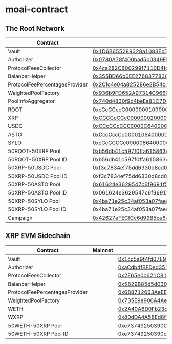 # moai-contract

## The Root Network
| Contract | Mainnet | Porcini |
|-------|-------|-------|
| Vault | [0x1D6B655289328a1083EcD70170692002dBED1aBD](https://explorer.rootnet.live/address/0x1D6B655289328a1083EcD70170692002dBED1aBD)  | [0x7aCeC361a66f5e551425aa7EF82B4a5fa7e26657](https://explorer.rootnet.cloud/address/0x7aCeC361a66f5e551425aa7EF82B4a5fa7e26657) |
| Authorizer | [0x0780A78f400bad5b0349FF00D222aef8BB6BAb35](https://explorer.rootnet.live/address/0x0780A78f400bad5b0349FF00D222aef8BB6BAb35)  | [0x69F1662b8066A613D0353491AEce341162c836D2](https://explorer.rootnet.cloud/address/0x69F1662b8066A613D0353491AEce341162c836D2) |
| ProtocolFeesCollector | [0x4ca282C600299f7110D4fdF87F990f1050f27a5F](https://explorer.rootnet.live/address/0x4ca282C600299f7110D4fdF87F990f1050f27a5F) | [0x390632b8e4E42c631CA7266d9f0e6512af70c390](https://explorer.rootnet.cloud/address/0x390632b8e4E42c631CA7266d9f0e6512af70c390) |
| BalancerHelper | [0x355BD66b0EE2768377830dfD11178A74a0708368](https://explorer.rootnet.live/address/0x355BD66b0EE2768377830dfD11178A74a0708368) | [0x33b224945F0eA1745dDc01b7395c87E2B120d856](https://explorer.rootnet.cloud/address/0x33b224945F0eA1745dDc01b7395c87E2B120d856) |
| ProtocolFeePercentagesProvider | [0x2Cfc4e04a825286e2B54b1281De1D2AD43EB254F](https://explorer.rootnet.live/address/0x2Cfc4e04a825286e2B54b1281De1D2AD43EB254F)  | [0x7c119F146D9D4eAAe03a3a40e2eFfBFc1be96007](https://explorer.rootnet.cloud/address/0x7c119F146D9D4eAAe03a3a40e2eFfBFc1be96007) |
| WeightedPoolFactory | [0x936b9FD652A97314C96684195370E53A0c036ba1](https://explorer.rootnet.live/address/0x936b9FD652A97314C96684195370E53A0c036ba1) | [0x72EEC577455083eb3F24eBd04A5080287384dE71](https://explorer.rootnet.cloud/address/0x72EEC577455083eb3F24eBd04A5080287384dE71) |
| PoolInfoAggregator | [0x740d4830f9d4beEa81C7Dc3F17C290fe38CC9C2C](https://explorer.rootnet.live/address/0x740d4830f9d4beEa81C7Dc3F17C290fe38CC9C2C) | [0xe9bcb2F5D8649b799D136BB74a81Cd2cAB29588b](https://explorer.rootnet.cloud/address/0xe9bcb2F5D8649b799D136BB74a81Cd2cAB29588b) |
| ROOT | [0xcCcCCccC00000001000000000000000000000000](https://explorer.rootnet.live/address/0xcCcCCccC00000001000000000000000000000000)  | [0xcCcCCccC00000001000000000000000000000000](https://explorer.rootnet.cloud/address/0xcCcCCccC00000001000000000000000000000000) |
| XRP | [0xCCCCcCCc00000002000000000000000000000000](https://explorer.rootnet.live/address/0xCCCCcCCc00000002000000000000000000000000) | [0xCCCCcCCc00000002000000000000000000000000](https://explorer.rootnet.cloud/address/0xCCCCcCCc00000002000000000000000000000000) |
| USDC | [0xCCcCCcCC00000C64000000000000000000000000](https://explorer.rootnet.live/address/0xCCcCCcCC00000C64000000000000000000000000)  | [0xcCcCCCCc00000864000000000000000000000000](https://explorer.rootnet.cloud/address/0xcCcCCCCc00000864000000000000000000000000) |
| ASTO | [0xCccCccCc00001064000000000000000000000000](https://explorer.rootnet.live/address/0xCccCccCc00001064000000000000000000000000)  | [0xcCcCCccC00004464000000000000000000000000](https://explorer.rootnet.cloud/address/0xcCcCCccC00004464000000000000000000000000) |
| SYLO | [0xcCcCCCCc00000864000000000000000000000000](https://explorer.rootnet.live/address/0xcCcCCCCc00000864000000000000000000000000)  | [0xCCcCCcCC00000C64000000000000000000000000](https://explorer.rootnet.cloud/address/0xCCcCCcCC00000C64000000000000000000000000) |
| 50ROOT-50XRP Pool | [0xb56db41c597f0ffa615863da93612aa590171842](https://explorer.rootnet.live/address/0xb56db41c597f0ffa615863da93612aa590171842) | [0x4177fd48e8a7b93411ca5f1acc072b8c6a7fd1a1](https://explorer.rootnet.cloud/address/0x4177fd48e8a7b93411ca5f1acc072b8c6a7fd1a1) |
| 50ROOT-50XRP Pool ID | 0xb56db41c597f0ffa615863da93612aa590171842000200000000000000000000 | 0x4177fd48e8a7b93411ca5f1acc072b8c6a7fd1a1000200000000000000000000 |
| 50XRP-50USDC Pool | [0xf3c7834ef75dd6330d8cd0b22435416382573fc0](https://explorer.rootnet.live/address/0xf3c7834ef75dd6330d8cd0b22435416382573fc0) | [0x91a56b799b4fdcef0937b9ebb03e42c23e5d0037](https://explorer.rootnet.cloud/address/0x91a56b799b4fdcef0937b9ebb03e42c23e5d0037) |
| 50XRP-50USDC Pool ID | 0xf3c7834ef75dd6330d8cd0b22435416382573fc0000200000000000000000001 | 0x91a56b799b4fdcef0937b9ebb03e42c23e5d0037000200000000000000000001 |
| 50XRP-50ASTO Pool | [0x61624e3629547c6f9691f5118d715a015f43b85](https://explorer.rootnet.live/address/0x61624e3629547c6f9691f5118d715a015f43b85) | [0xbdcc5ca425fa5752a4c0517c99cd73b7fe823124](https://explorer.rootnet.cloud/address/0xbdcc5ca425fa5752a4c0517c99cd73b7fe823124) |
| 50XRP-50ASTO Pool ID | 0x061624e3629547c6f9691f5118d715a015f43b85000200000000000000000002 | 0xbdcc5ca425fa5752a4c0517c99cd73b7fe823124000200000000000000000002 |
| 50XRP-50SYLO Pool | [0x4ba71e25c34af053a07fae82103c2f52a5ece1a3](https://explorer.rootnet.live/address/0x4ba71e25c34af053a07fae82103c2f52a5ece1a3)  | [0x6da914c048ea27c0b7861185ea5c63bb2e3b71f4](https://explorer.rootnet.cloud/address/0x6da914c048ea27c0b7861185ea5c63bb2e3b71f4) |
| 50XRP-50SYLO Pool ID | 0x4ba71e25c34af053a07fae82103c2f52a5ece1a3000200000000000000000003 | 0x6da914c048ea27c0b7861185ea5c63bb2e3b71f4000200000000000000000003 |
| Campaign | [0x42627eFECfCc6d99B5ce6Acc6efdc3fcfD0085A1](https://explorer.rootnet.live/address/0x42627eFECfCc6d99B5ce6Acc6efdc3fcfD0085A1) | [0x8adf9Ed560B30586D15232BBddD7Ba6E81ac1D30](https://explorer.rootnet.cloud/address/0x8adf9Ed560B30586D15232BBddD7Ba6E81ac1D30) |


## XRP EVM Sidechain
| Contract | Mainnet | Devnet |
|-------|-------|-------|
| Vault |  | [0x1cc5a9f4fd07E97e616F72D829d38c0A6aC5D623](https://evm-sidechain.xrpl.org/address/0x1cc5a9f4fd07E97e616F72D829d38c0A6aC5D623) |
| Authorizer |  | [0xaCdb4fBFDed35182dce7399d63f5bCD19ea06451](https://evm-sidechain.xrpl.org/address/0xaCdb4fBFDed35182dce7399d63f5bCD19ea06451) |
| ProtocolFeesCollector |  | [0x2E65e0c621C819e6bd44147162B10Cfc77EED2af](https://evm-sidechain.xrpl.org/address/0x2E65e0c621C819e6bd44147162B10Cfc77EED2af) |
| BalancerHelper |  | [0x5829B85d5d0301DCEbD2D229Fe5103ee1fF933A3](https://evm-sidechain.xrpl.org/address/0x5829B85d5d0301DCEbD2D229Fe5103ee1fF933A3) |
| ProtocolFeePercentagesProvider |  | [0x688712663AeEE8503af1A1ce755F8e29257fEf60](https://evm-sidechain.xrpl.org/address/0x688712663AeEE8503af1A1ce755F8e29257fEf60) |
| WeightedPoolFactory |  | [0x735E9e900A4Ae48Ff12e9fcC95E8791F4281C498](https://evm-sidechain.xrpl.org/address/0x735E9e900A4Ae48Ff12e9fcC95E8791F4281C498) |
| WETH |  | [0x2A40A6D0Fb23cf12F550BaFfd54fb82b07a21BDe](https://evm-sidechain.xrpl.org/address/0x2A40A6D0Fb23cf12F550BaFfd54fb82b07a21BDe) |
| WXRP |  | [0x80dDA4A58Ed8f7E8F992Bbf49efA54aAB618Ab26](https://evm-sidechain.xrpl.org/address/0x80dDA4A58Ed8f7E8F992Bbf49efA54aAB618Ab26) |
| 50WETH-50XRP Pool |  | [0xe73749250390C51e029CfaB3d0488E08C183a671](https://evm-sidechain.xrpl.org/address/0xe73749250390C51e029CfaB3d0488E08C183a671) |
| 50WETH-50XRP Pool ID |  | 0xe73749250390c51e029cfab3d0488e08c183a671000200000000000000000001 |
